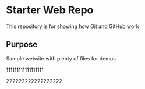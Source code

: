 # Starter Web Repo

This repository is for showing how Git and GitHub work

## Purpose

Sample website with plenty of files for demos


111111111111111111

222222222222222222
